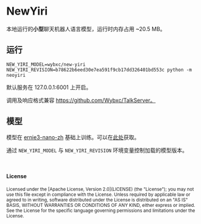 # NewYiri

本地运行的**小型**聊天机器人语言模型，运行时内存占用 ~20.5 MB。

## 运行

```shell
NEW_YIRI_MODEL=wybxc/new-yiri NEW_YIRI_REVISION=b78622b6eed30e7ea591f9cb17dd326401bd553c python -m neoyiri
```

默认服务在 127.0.0.1:6001 上开启。

调用及响应格式兼容 https://github.com/Wybxc/TalkServer。

## 模型

模型在 [ernie3-nano-zh](https://huggingface.co/nghuyong/ernie-3.0-nano-zh) 基础上训练。可以在[此处](https://huggingface.co/wybxc/new-yiri)获取。

通过 `NEW_YIRI_MODEL` 与 `NEW_YIRI_REVISION` 环境变量控制加载的模型版本。

<br>

#### License

<sup>
Licensed under the [Apache License, Version 2.0](LICENSE) (the "License");
you may not use this file except in compliance with the License.
</sup>

<sup>
Unless required by applicable law or agreed to in writing, software
distributed under the License is distributed on an "AS IS" BASIS,
WITHOUT WARRANTIES OR CONDITIONS OF ANY KIND, either express or implied.
See the License for the specific language governing permissions and
limitations under the License.
</sup>